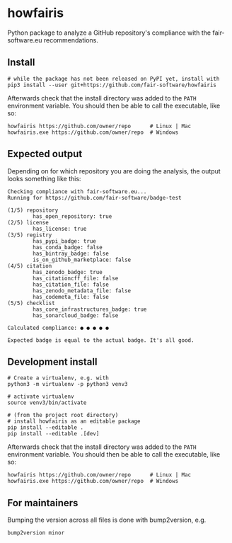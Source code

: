 # howfairis

Python package to analyze a GitHub repository's compliance with the fair-software.eu recommendations.


## Install

```shell
# while the package has not been released on PyPI yet, install with
pip3 install --user git+https://github.com/fair-software/howfairis
```

Afterwards check that the install directory was added to the 
``PATH`` environment variable. You should then be able to call the 
executable, like so:

```shell
howfairis https://github.com/owner/repo      # Linux | Mac
howfairis.exe https://github.com/owner/repo  # Windows
```

## Expected output

Depending on for which repository you are doing the analysis, the output looks something like this:

```shell
Checking compliance with fair-software.eu...
Running for https://github.com/fair-software/badge-test

(1/5) repository
        has_open_repository: true
(2/5) license
        has_license: true
(3/5) registry
        has_pypi_badge: true
        has_conda_badge: false
        has_bintray_badge: false
        is_on_github_marketplace: false
(4/5) citation
        has_zenodo_badge: true
        has_citationcff_file: false
        has_citation_file: false
        has_zenodo_metadata_file: false
        has_codemeta_file: false
(5/5) checklist
        has_core_infrastructures_badge: true
        has_sonarcloud_badge: false

Calculated compliance: ● ● ● ● ●

Expected badge is equal to the actual badge. It's all good.
```


## Development install

```shell
# Create a virtualenv, e.g. with
python3 -m virtualenv -p python3 venv3

# activate virtualenv
source venv3/bin/activate

# (from the project root directory)
# install howfairis as an editable package
pip install --editable .
pip install --editable .[dev]
```

Afterwards check that the install directory was added to the 
``PATH`` environment variable. You should then be able to call the 
executable, like so:

```shell
howfairis https://github.com/owner/repo      # Linux | Mac
howfairis.exe https://github.com/owner/repo  # Windows
```


## For maintainers


Bumping the version across all files is done with bump2version, e.g.

```shell
bump2version minor
```
